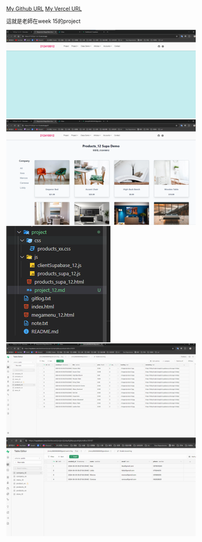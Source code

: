 [My Github URL](https://github.com/jimmyhua123/1122-js-1N-12)
[My Vercel URL](https://1122-js-1-n-12.vercel.app/)

這就是老師在week 15的project


![](project-1.png)
![](project-5.png)
![](project-2.png)
![](project-3.png)
![](project-4.png)